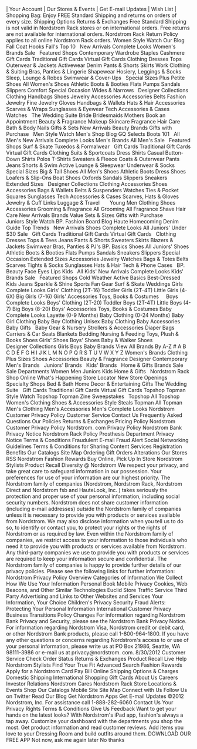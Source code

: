 | Your Account | Our Stores & Events | Get E-mail Updates | Wish List | Shopping Bag: Enjoy FREE Standard Shipping and returns on orders of every size. Shipping Options Returns & Exchanges Free Standard Shipping is not valid in Nordstrom Rack stores or on international orders. Free returns are not available for international orders. Nordstrom Rack Return Policy applies to all online Nordstrom Rack orders. Women Style Watch Our Blog Fall Coat Hooks Fall's Top 10   New Arrivals Complete Looks Women's Brands Sale   Featured Shops Contemporary Wardrobe Staples Cashmere   Gift Cards Traditional Gift Cards Virtual Gift Cards Clothing Dresses Tops Outerwear & Jackets Activewear Denim Pants & Shorts Skirts Work Clothing & Suiting Bras, Panties & Lingerie Shapewear Hosiery, Leggings & Socks Sleep, Lounge & Robes Swimwear & Cover-Ups   Special Sizes Plus Petite Shoes All Women's Shoes Athletic Boots & Booties Flats Pumps Sandals Slippers Comfort Special Occasion Wides & Narrows   Designer Collections Clothing Handbags Shoes Jewelry Accessories Accessories Belts Fashion Jewelry Fine Jewelry Gloves Handbags & Wallets Hats & Hair Accessories Scarves & Wraps Sunglasses & Eyewear Tech Accessories & Cases Watches   The Wedding Suite Bride Bridesmaids Mothers Book an Appointment Beauty & Fragrance Makeup Skincare Fragrance Hair Care Bath & Body Nails Gifts & Sets New Arrivals Beauty Brands Gifts with Purchase   Men Style Watch Men's Shop Blog GQ Selects Boots 101   All Men's New Arrivals Complete Looks Men's Brands All Men's Sale   Featured Shops Surf & Skate Tuxedos & Formalwear   Gift Cards Traditional Gift Cards Virtual Gift Cards Clothing Suits & Sportcoats Dress Shirts Casual Button-Down Shirts Polos T-Shirts Sweaters & Fleece Coats & Outerwear Pants Jeans Shorts & Swim Active Lounge & Sleepwear Underwear & Socks   Special Sizes Big & Tall Shoes All Men's Shoes Athletic Boots Dress Shoes Loafers & Slip-Ons Boat Shoes Oxfords Sandals Slippers Sneakers Extended Sizes   Designer Collections Clothing Accessories Shoes Accessories Bags & Wallets Belts & Suspenders Watches Ties & Pocket Squares Sunglasses Tech Accessories & Cases Scarves, Hats & Gloves Jewelry & Cuff Links Luggage & Travel       Young Men Clothing Shoes Accessories Grooming & Fragrance All Grooming All Fragrance Shave Hair Care New Arrivals Brands Value Sets & Sizes Gifts with Purchase       Juniors Style Watch BP. Fashion Board Blog Haute Homecoming Denim Guide Top Trends   New Arrivals Shoes Complete Looks All Juniors' Under $30 Sale   Gift Cards Traditional Gift Cards Virtual Gift Cards   Clothing Dresses Tops & Tees Jeans Pants & Shorts Sweaters Skirts Blazers & Jackets Swimwear Bras, Panties & PJ's BP. Basics Shoes All Juniors' Shoes Athletic Boots & Booties Flats Pumps Sandals Sneakers Slippers Special Occasion Extended Sizes Accessories Jewelry Watches Bags & Totes Belts Scarves Tights & Socks Sunglasses Hats & Hair Tech & Phone Cases   BP. Beauty Face Eyes Lips Kids   All Kids' New Arrivals Complete Looks Kids' Brands Sale   Featured Shops Cold Weather Active Basics Best-Dressed Kids Jeans Sparkle & Shine Sports Fan Gear Surf & Skate Weddings Girls Complete Looks Girls' Clothing (2T-16) Toddler Girls (2T-4T) Little Girls (4-6X) Big Girls (7-16) Girls' Accessories Toys, Books & Costumes     Boys Complete Looks Boys' Clothing (2T-20) Toddler Boys (2T-4T) Little Boys (4-7) Big Boys (8-20) Boys' Accessories Toys, Books & Costumes Baby Complete Looks Layette (0-9 Months) Baby Clothing (0-24 Months) Baby Girl Clothing Baby Boy Clothing Unisex Baby Clothing Baby Accessories Baby Gifts   Baby Gear & Nursery Strollers & Accessories Diaper Bags Carriers & Car Seats Blankets Bedding Nursing & Feeding Toys, Plush & Books Shoes Girls' Shoes Boys' Shoes Baby & Walker Shoes             Designer Collections Girls Boys Baby Brands View All Brands By A-Z # A B C D E F G H I J K L M N O P Q R S T U V W X Y Z Women's Brands Clothing Plus Sizes Shoes Accessories Beauty & Fragrance Designer Contemporary Men's Brands   Juniors' Brands   Kids' Brands   Home & Gifts Brands Sale Sale Departments Women Men Juniors Kids Home & Gifts   Nordstrom Rack Shop Online What's Happening Store Locator New Store Openings Specialty Shops Bed & Bath Home Decor & Entertaining Gifts The Wedding Suite   Gift Cards Traditional Gift Cards Virtual Gift Cards Topshop Topman Style Watch Topshop Topman Zine Sweepstakes   Topshop All Topshop Women's Clothing Shoes & Accessories Style Steals Topman All Topman Men's Clothing Men's Accessories Men's Complete Looks Nordstrom Customer Privacy Policy Customer Service Contact Us Frequently Asked Questions Our Policies Returns & Exchanges Pricing Policy Nordstrom Customer Privacy Policy Nordstrom. com Privacy Policy Nordstrom Bank Privacy Notice Nordstrom Rack Policy Prosthesis Department Privacy Notice Terms & Conditions Fraudulent E-mail Fraud Alert Social Networking Guidelines Terms & Conditions for Sharing Content Services Registration Benefits Our Catalogs Site Map Ordering Gift Orders Alterations Our Stores RSS Nordstrom Fashion Rewards Buy Online, Pick Up In Store Nordstrom Stylists Product Recall Diversity @ Nordstrom We respect your privacy, and take great care to safeguard information in our possession. Your preferences for use of your information are our highest priority. The Nordstrom family of companies (Nordstrom, Nordstrom Rack, Nordstrom Direct and Nordstrom fsb and HauteLook, Inc. ) takes seriously the protection and proper use of your personal information, including social security numbers. Nordstrom does not share customer information (including e-mail addresses) outside the Nordstrom family of companies unless it is necessary to provide you with products or services available from Nordstrom. We may also disclose information when you tell us to do so, to identify or contact you, to protect your rights or the rights of Nordstrom or as required by law. Even within the Nordstrom family of companies, we restrict access to your information to those individuals who need it to provide you with products or services available from Nordstrom. Any third-party companies we use to provide you with products or services are required to keep your information secure and confidential. The Nordstrom family of companies is happy to provide further details of our privacy policies. Please see the following links for further information: Nordstrom Privacy Policy Overview Categories of Information We Collect How We Use Your Information Personal Book Mobile Privacy Cookies, Web Beacons, and Other Similar Technologies Euclid Store Traffic Service Third Party Advertising and Links to Other Websites and Services Your Information, Your Choice Children's Privacy Security Fraud Alerts: Protecting Your Personal Information International Customer Privacy Business Transitions Policy Changes For information regarding Nordstrom Bank Privacy and Security, please see the Nordstrom Bank Privacy Notice. For information regarding Nordstrom Visa, Nordstrom credit or debit card, or other Nordstrom Bank products, please call 1-800-964-1800. If you have any other questions or concerns regarding Nordstrom's access to or use of your personal information, please write us at PO Box 21986, Seattle, WA 98111-3986 or e-mail us at privacy@nordstrom. com. 8/30/2012 Customer Service Check Order Status Returns & Exchanges Product Recall Live Help Nordstrom Stylists Find Your True Fit Advanced Search Fashion Rewards Apply for a Nordstrom Card Pay Bill Online Shipping Options & Charges Domestic Shipping International Shopping Gift Cards About Us Careers Investor Relations Nordstrom Cares Nordstrom Rack Store Locations & Events Shop Our Catalogs Mobile Site Site Map Connect with Us Follow Us on Twitter Read Our Blog Get Nordstrom Apps Get E-mail Updates ©2012 Nordstrom, Inc. For assistance call 1-888-282-6060 Contact Us Your Privacy Rights Terms & Conditions Give Us Feedback Want to get your hands on the latest looks? With Nordstrom's iPad app, fashion's always a tap away. Customize your dashboard with the departments you shop the most. Get product information and read customer reviews. Add items you love to your Dressing Room and build outfits around them. DOWNLOAD OUR FREE APP Not now, ask me again later No thanks